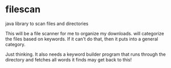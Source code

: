 # filescan
java library to scan files and directories 

This will be a file scanner for me to organize my downloads.  will categorize the files based on keywords.
If it can't do that, then it puts into a general category.

Just thinking.  It also needs a keyword builder program that runs through the directory and fetches all words it finds
may get back to this!
